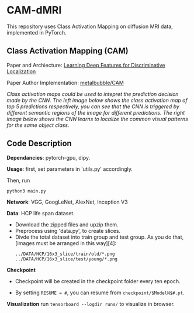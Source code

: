 

# CAM-dMRI
This repository uses Class Activation Mapping on diffusion MRI data, implemented in PyTorch.

## Class Activation Mapping (CAM)
Paper and Archiecture: [Learning Deep Features for Discriminative Localization][1]

Paper Author Implementation: [metalbubble/CAM][2]


*Class activation maps could be used to intepret the prediction decision made by the CNN. The left image below shows the class activation map of top 5 predictions respectively, you can see that the CNN is triggered by different semantic regions of the image for different predictions. The right image below shows the CNN learns to localize the common visual patterns for the same object class.*

## Code Description
**Dependancies**: pytorch-gpu, dipy.

**Usage**: first, set parameters in 'utils.py' accordingly.

Then, run 

`python3 main.py`

**Network**: VGG, GoogLeNet, AlexNet, Inception V3

**Data**: HCP life span dataset.
- Download the zipped files and upzip them.
- Preprocess using 'data.py', to create slices.
- Divde the total dataset into train group and test group. As you do that, [images must be arranged in this way][4]:
  ```
  ../DATA/HCP/16x3_slice/train/old/*.png
  ../DATA/HCP/16x3_slice/test/young/*.png
  ```
  
**Checkpoint**
- Checkpoint will be created in the checkpoint folder every ten epoch.
- By setting `RESUME = #`, you can resume from `checkpoint/$ModelN$#.pt`.

  [1]: https://arxiv.org/abs/1512.04150
  [2]: https://github.com/metalbubble/CAM

**Visualization**
run `tensorboard --logdir runs/` to visualize in browser.